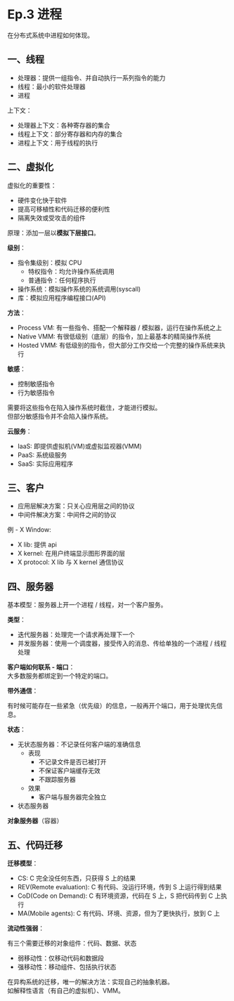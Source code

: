 # Ep.3 进程

在分布式系统中进程如何体现。

## 一、线程

* 处理器：提供一组指令、并自动执行一系列指令的能力
* 线程：最小的软件处理器
* 进程

上下文：

* 处理器上下文：各种寄存器的集合
* 线程上下文：部分寄存器和内存的集合
* 进程上下文：用于线程的执行

## 二、虚拟化

虚拟化的重要性：

* 硬件变化快于软件
* 提高可移植性和代码迁移的便利性
* 隔离失效或受攻击的组件

原理：添加一层以**模拟下层接口**。

**级别**：

* 指令集级别：模拟 CPU
  * 特权指令：均允许操作系统调用
  * 普通指令：任何程序执行
* 操作系统：模拟操作系统的系统调用(syscall)
* 库：模拟应用程序编程接口(API)

**方法**：

* Process VM: 有一些指令、搭配一个解释器 / 模拟器，运行在操作系统之上
* Native VMM: 有很低级别（底层）的指令，加上最基本的精简操作系统
* Hosted VMM: 有低级别的指令，但大部分工作交给一个完整的操作系统来执行

**敏感**：

* 控制敏感指令
* 行为敏感指令

需要将这些指令在陷入操作系统时截住，才能进行模拟。  
但部分敏感指令并不会陷入操作系统。

**云服务**：

* IaaS: 即提供虚拟机(VM)或虚拟监视器(VMM)
* PaaS: 系统级服务
* SaaS: 实际应用程序

## 三、客户

* 应用层解决方案：只关心应用层之间的协议
* 中间件解决方案：中间件之间的协议

例 - X Window:

* X lib: 提供 api
* X kernel: 在用户终端显示图形界面的层
* X protocol: X lib 与 X kernel 通信协议 

## 四、服务器

基本模型：服务器上开一个进程 / 线程，对一个客户服务。

**类型**：

* 迭代服务器：处理完一个请求再处理下一个
* 并发服务器：使用一个调度器，接受传入的消息、传给单独的一个进程 / 线程处理

**客户端如何联系 - 端口**：  
大多数服务都绑定到一个特定的端口。

**带外通信**：

有时候可能存在一些紧急（优先级）的信息，一般再开个端口，用于处理优先信息。

**状态**：

* 无状态服务器：不记录任何客户端的准确信息
  * 表现
    * 不记录文件是否已被打开
    * 不保证客户端缓存无效
    * 不跟踪服务器
  * 效果
    * 客户端与服务器完全独立
* 状态服务器

**对象服务器**（容器）

## 五、代码迁移

**迁移模型**：

* CS: C 完全没任何东西，只获得 S 上的结果
* REV(Remote evaluation): C 有代码、没运行环境，传到 S 上运行得到结果
* CoD(Code on Demand): C 有环境资源，代码在 S 上，S 把代码传到 C 上执行
* MA(Mobile agents): C 有代码、环境、资源，但为了更快执行，放到 C 上

**流动性强弱**：

有三个需要迁移的对象组件：代码、数据、状态

* 弱移动性：仅移动代码和数据段
* 强移动性：移动组件、包括执行状态

在异构系统的迁移，唯一的解决方法：实现自己的抽象机器。  
如解释性语言（有自己的虚拟机）、VMM。
